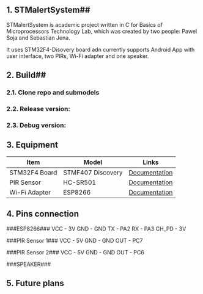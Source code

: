 ## 1. STMalertSystem##
STMalertSystem is academic project written in C for Basics of Microprocessors Technology Lab, which was created by two people: Pawel Soja and Sebastian Jena.

It uses STM32F4-Disovery board adn currently supports Android App with user interface, two PIRs, Wi-Fi adapter and one speaker.

## 2. Build##
### 2.1. Clone repo and submodels ###
### 2.2. Release version: ###
### 2.3. Debug version: ###

## 3. Equipment ##
| Item                  | Model             | Links                                |
|-----------------------|-------------------|--------------------------------------|
| STM32F4 Board         | STMF407 Discovery | [Documentation][1]                   |
| PIR Sensor            | HC-SR501          | [Documentation][2]                   |
| Wi-Fi Adapter         | ESP8266           | [Documentation][3]                   |

[1]: http://www.st.com/web/catalog/tools/FM116/SC959/SS1532/PF252419#tab-2
[2]: http://www.mpja.com/download/31227sc.pdf
[3]: https://nurdspace.nl/images/e/e0/ESP8266_Specifications_English.pdf

## 4. Pins connection ##
###ESP8266###
    VCC   -  3V
    GND   -  GND
    TX    -  PA2
    RX    -  PA3
    CH_PD -  3V

###PIR Sensor 1###
    VCC - 5V
    GND - GND
    OUT - PC7

###PIR Sensor 2###
    VCC - 5V
    GND - GND
    OUT - PC6

###SPEAKER###




## 5. Future plans ##
